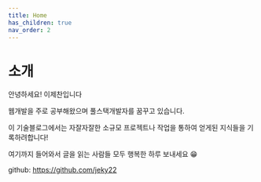 ```yaml
---
title: Home
has_children: true
nav_order: 2
---
```

# 소개
안녕하세요! 이제찬입니다

웹개발을 주로 공부해왔으며 풀스택개발자를 꿈꾸고 있습니다.

이 기술블로그에서는 자잘자잘한 소규모 프로젝트나 작업을 통하여 얻게된 지식들을 기록하려합니다!

여기까지 들어와서 글을 읽는 사람들 모두 행복한 하루 보내세요 😁

github: <https://github.com/jeky22>
